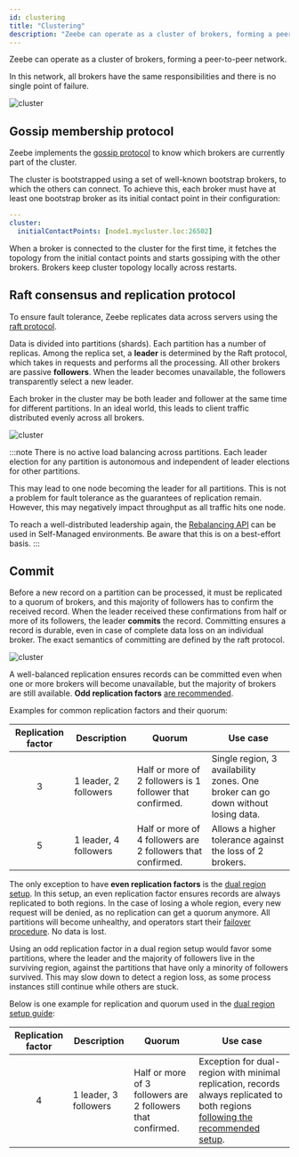 ```yaml
---
id: clustering
title: "Clustering"
description: "Zeebe can operate as a cluster of brokers, forming a peer-to-peer network."
---
```


Zeebe can operate as a cluster of brokers, forming a peer-to-peer network.

In this network, all brokers have the same responsibilities and there is no single point of failure.

![cluster](assets/cluster.png)

## Gossip membership protocol

Zeebe implements the [gossip protocol](https://en.wikipedia.org/wiki/Gossip_protocol) to know which brokers are currently part of the cluster.

The cluster is bootstrapped using a set of well-known bootstrap brokers, to which the others can connect. To achieve this, each broker must have at least one bootstrap broker as its initial contact point in their configuration:

```yaml
---
cluster:
  initialContactPoints: [node1.mycluster.loc:26502]
```

When a broker is connected to the cluster for the first time, it fetches the topology from the initial contact points and starts gossiping with the other brokers. Brokers keep cluster topology locally across restarts.

## Raft consensus and replication protocol

To ensure fault tolerance, Zeebe replicates data across servers using the [raft protocol](<https://en.wikipedia.org/wiki/Raft_(computer_science)>).

Data is divided into partitions (shards). Each partition has a number of replicas. Among the replica set, a **leader** is determined by the Raft protocol, which takes in requests and performs all the processing. All other brokers are passive **followers**. When the leader becomes unavailable, the followers transparently select a new leader.

Each broker in the cluster may be both leader and follower at the same time for different partitions. In an ideal world, this leads to client traffic distributed evenly across all brokers.

![cluster](assets/data-distribution.png)

:::note
There is no active load balancing across partitions. Each leader election for any partition is autonomous and independent of leader elections for other partitions.

This may lead to one node becoming the leader for all partitions. This is not a problem for fault tolerance as the guarantees of replication remain. However, this may negatively impact throughput as all traffic hits one node.

To reach a well-distributed leadership again, the [Rebalancing API](../../../self-managed/components/orchestration-cluster/zeebe/operations/rebalancing.md) can be used in Self-Managed environments. Be aware that this is on a best-effort basis.
:::

## Commit

Before a new record on a partition can be processed, it must be replicated to a quorum of brokers, and this majority of followers has to confirm the received record. When the leader received these confirmations from half or more of its followers, the leader **commits** the record. Committing ensures a record is durable, even in case of complete data loss on an individual broker. The exact semantics of committing are defined by the raft protocol.

![cluster](assets/commit.png)

A well-balanced replication ensures records can be committed even when one or more brokers will become unavailable, but the majority of brokers are still available. **Odd replication factors** [are recommended](partitions.md#replication).

Examples for common replication factors and their quorum:

| Replication factor | Description           | Quorum                                                      | Use case                                                                         |
| :----------------: | --------------------- | ----------------------------------------------------------- | -------------------------------------------------------------------------------- |
|         3          | 1 leader, 2 followers | Half or more of 2 followers is 1 follower that confirmed.   | Single region, 3 availability zones. One broker can go down without losing data. |
|         5          | 1 leader, 4 followers | Half or more of 4 followers are 2 followers that confirmed. | Allows a higher tolerance against the loss of 2 brokers.                         |

The only exception to have **even replication factors** is the [dual region setup](../../../self-managed/concepts/multi-region/dual-region.md). In this setup, an even replication factor ensures records are always replicated to both regions. In the case of losing a whole region, every new request will be denied, as no replication can get a quorum anymore. All partitions will become unhealthy, and operators start their [failover procedure](../../../self-managed/installation-methods/helm/operational-tasks/dual-region-ops.md). No data is lost.

Using an odd replication factor in a dual region setup would favor some partitions, where the leader and the majority of followers live in the surviving region, against the partitions that have only a minority of followers survived. This may slow down to detect a region loss, as some process instances still continue while others are stuck.

Below is one example for replication and quorum used in the [dual region setup guide](../../../self-managed/setup/deploy/amazon/amazon-eks/dual-region.md#content-elaboration):

| Replication factor | Description           | Quorum                                                      | Use case                                                                                                                                                                                                                 |
| :----------------: | --------------------- | ----------------------------------------------------------- | ------------------------------------------------------------------------------------------------------------------------------------------------------------------------------------------------------------------------ |
|         4          | 1 leader, 3 followers | Half or more of 3 followers are 2 followers that confirmed. | Exception for dual-region with minimal replication, records always replicated to both regions [following the recommended setup](../../../self-managed/concepts/multi-region/dual-region.md#zeebe-cluster-configuration). |

